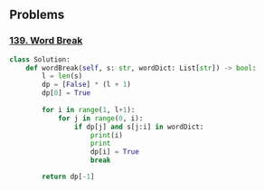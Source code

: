 


## Problems

### [139. Word Break](https://leetcode.com/problems/word-break/)
```python
class Solution:
    def wordBreak(self, s: str, wordDict: List[str]) -> bool:
        l = len(s)
        dp = [False] * (l + 1)
        dp[0] = True
        
        for i in range(1, l+1):
            for j in range(0, i):
                if dp[j] and s[j:i] in wordDict:
                    print(i)
                    print
                    dp[i] = True
                    break

        return dp[-1]
```